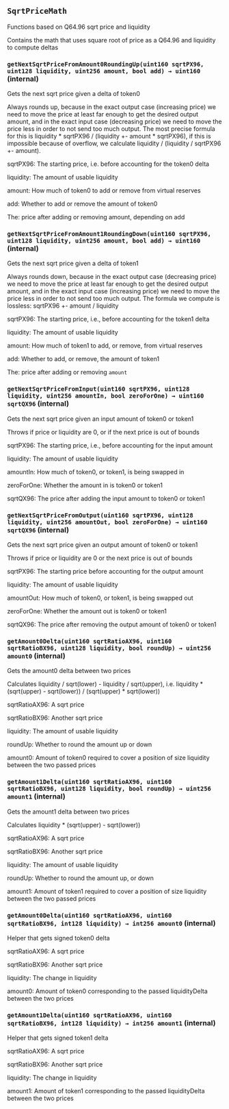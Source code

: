 
## `SqrtPriceMath`

Functions based on Q64.96 sqrt price and liquidity


Contains the math that uses square root of price as a Q64.96 and liquidity to compute deltas




### `getNextSqrtPriceFromAmount0RoundingUp(uint160 sqrtPX96, uint128 liquidity, uint256 amount, bool add) → uint160` (internal)

Gets the next sqrt price given a delta of token0


Always rounds up, because in the exact output case (increasing price) we need to move the price at least
far enough to get the desired output amount, and in the exact input case (decreasing price) we need to move the
price less in order to not send too much output.
The most precise formula for this is liquidity * sqrtPX96 / (liquidity +- amount * sqrtPX96),
if this is impossible because of overflow, we calculate liquidity / (liquidity / sqrtPX96 +- amount).


sqrtPX96: The starting price, i.e. before accounting for the token0 delta

liquidity: The amount of usable liquidity

amount: How much of token0 to add or remove from virtual reserves

add: Whether to add or remove the amount of token0


The: price after adding or removing amount, depending on add

### `getNextSqrtPriceFromAmount1RoundingDown(uint160 sqrtPX96, uint128 liquidity, uint256 amount, bool add) → uint160` (internal)

Gets the next sqrt price given a delta of token1


Always rounds down, because in the exact output case (decreasing price) we need to move the price at least
far enough to get the desired output amount, and in the exact input case (increasing price) we need to move the
price less in order to not send too much output.
The formula we compute is lossless: sqrtPX96 +- amount / liquidity


sqrtPX96: The starting price, i.e., before accounting for the token1 delta

liquidity: The amount of usable liquidity

amount: How much of token1 to add, or remove, from virtual reserves

add: Whether to add, or remove, the amount of token1


The: price after adding or removing `amount`

### `getNextSqrtPriceFromInput(uint160 sqrtPX96, uint128 liquidity, uint256 amountIn, bool zeroForOne) → uint160 sqrtQX96` (internal)

Gets the next sqrt price given an input amount of token0 or token1


Throws if price or liquidity are 0, or if the next price is out of bounds


sqrtPX96: The starting price, i.e., before accounting for the input amount

liquidity: The amount of usable liquidity

amountIn: How much of token0, or token1, is being swapped in

zeroForOne: Whether the amount in is token0 or token1


sqrtQX96: The price after adding the input amount to token0 or token1

### `getNextSqrtPriceFromOutput(uint160 sqrtPX96, uint128 liquidity, uint256 amountOut, bool zeroForOne) → uint160 sqrtQX96` (internal)

Gets the next sqrt price given an output amount of token0 or token1


Throws if price or liquidity are 0 or the next price is out of bounds


sqrtPX96: The starting price before accounting for the output amount

liquidity: The amount of usable liquidity

amountOut: How much of token0, or token1, is being swapped out

zeroForOne: Whether the amount out is token0 or token1


sqrtQX96: The price after removing the output amount of token0 or token1

### `getAmount0Delta(uint160 sqrtRatioAX96, uint160 sqrtRatioBX96, uint128 liquidity, bool roundUp) → uint256 amount0` (internal)

Gets the amount0 delta between two prices


Calculates liquidity / sqrt(lower) - liquidity / sqrt(upper),
i.e. liquidity * (sqrt(upper) - sqrt(lower)) / (sqrt(upper) * sqrt(lower))


sqrtRatioAX96: A sqrt price

sqrtRatioBX96: Another sqrt price

liquidity: The amount of usable liquidity

roundUp: Whether to round the amount up or down


amount0: Amount of token0 required to cover a position of size liquidity between the two passed prices

### `getAmount1Delta(uint160 sqrtRatioAX96, uint160 sqrtRatioBX96, uint128 liquidity, bool roundUp) → uint256 amount1` (internal)

Gets the amount1 delta between two prices


Calculates liquidity * (sqrt(upper) - sqrt(lower))


sqrtRatioAX96: A sqrt price

sqrtRatioBX96: Another sqrt price

liquidity: The amount of usable liquidity

roundUp: Whether to round the amount up, or down


amount1: Amount of token1 required to cover a position of size liquidity between the two passed prices

### `getAmount0Delta(uint160 sqrtRatioAX96, uint160 sqrtRatioBX96, int128 liquidity) → int256 amount0` (internal)

Helper that gets signed token0 delta




sqrtRatioAX96: A sqrt price

sqrtRatioBX96: Another sqrt price

liquidity: The change in liquidity


amount0: Amount of token0 corresponding to the passed liquidityDelta between the two prices

### `getAmount1Delta(uint160 sqrtRatioAX96, uint160 sqrtRatioBX96, int128 liquidity) → int256 amount1` (internal)

Helper that gets signed token1 delta




sqrtRatioAX96: A sqrt price

sqrtRatioBX96: Another sqrt price

liquidity: The change in liquidity


amount1: Amount of token1 corresponding to the passed liquidityDelta between the two prices


